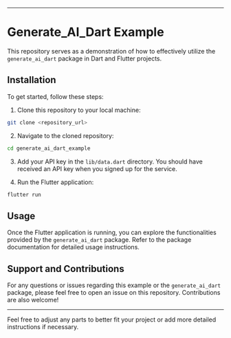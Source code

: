 
---

# Generate_AI_Dart Example

This repository serves as a demonstration of how to effectively utilize the `generate_ai_dart` package in Dart and Flutter projects.

## Installation

To get started, follow these steps:

1. Clone this repository to your local machine:

```bash
git clone <repository_url>
```

2. Navigate to the cloned repository:

```bash
cd generate_ai_dart_example
```

3. Add your API key in the `lib/data.dart` directory. You should have received an API key when you signed up for the service.

4. Run the Flutter application:

```bash
flutter run
```

## Usage

Once the Flutter application is running, you can explore the functionalities provided by the `generate_ai_dart` package. Refer to the package documentation for detailed usage instructions.

## Support and Contributions

For any questions or issues regarding this example or the `generate_ai_dart` package, please feel free to open an issue on this repository. Contributions are also welcome!

---

Feel free to adjust any parts to better fit your project or add more detailed instructions if necessary.